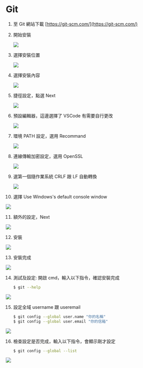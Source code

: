 
# Git

1. 至 Git 網站下載 [https://git-scm.com/](https://git-scm.com/)

2. 開始安裝
    
   ![](../asset/img/env/git_1.png)
    
3. 選擇安裝位置
    
   ![](../asset/img/env/git_2.png)
    
4. 選擇安裝內容
    
   ![](../asset/img/env/git_3.png)
    
5. 捷徑設定，點選 Next
    
   ![](../asset/img/env/git_4.png)
    
6. 預設編輯器，這邊選擇了 VSCode 有需要自行更改
    
   ![](../asset/img/env/git_5.png)
    
7. 環境 PATH 設定，選用 Recommand
    
   ![](../asset/img/env/git_6.png)
    
8. 連線傳輸加密設定，選用 OpenSSL
    
   ![](../asset/img/env/git_7.png)
    
9. 選第一個隨作業系統 CRLF 跟 LF 自動轉換
    
   ![](../asset/img/env/git_8.png)
    
10. 選擇 Use Windows's default console window
    
   ![](../asset/img/env/git_9.png)
    
11. 額外的設定，Next
    
   ![](../asset/img/env/git_10.png)
    
12. 安裝
    
   ![](../asset/img/env/git_11.png)
    
13. 安裝完成
    
   ![](../asset/img/env/git_12.png)
    
14. 測試及設定: 開啟 cmd，輸入以下指令，確認安裝完成
    
    ```bash
    $ git --help
    
    ```
    
   ![](../asset/img/env/git_13.png)
    
15. 設定全域 username 跟 useremail
    
    ```bash
    $ git config --global user.name "你的名稱"
    $ git config --global user.email "你的信箱"
    
    ```
    
   ![](../asset/img/env/git_14.png)
    
16. 檢查設定是否完成，輸入以下指令，會顯示剛才設定
    
    ```bash
    $ git config --global --list
    
    ```
    
   ![](../asset/img/env/git_15.png)